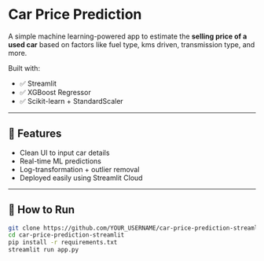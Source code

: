 # Car Price Prediction 

A simple machine learning-powered app to estimate the **selling price of a used car** based on factors like fuel type, kms driven, transmission type, and more.

Built with:
- ✅ Streamlit
- ✅ XGBoost Regressor
- ✅ Scikit-learn + StandardScaler

---

## 🎯 Features

- Clean UI to input car details
- Real-time ML predictions
- Log-transformation + outlier removal
- Deployed easily using Streamlit Cloud

---

## 🧠 How to Run

```bash
git clone https://github.com/YOUR_USERNAME/car-price-prediction-streamlit.git
cd car-price-prediction-streamlit
pip install -r requirements.txt
streamlit run app.py
